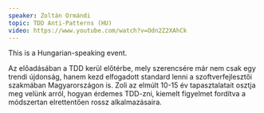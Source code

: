 ```yaml
---
speaker: Zoltán Ormándi
topic: TDD Anti-Patterns (HU)
video: https://www.youtube.com/watch?v=Odn2Z2XAhCk
---
```


This is a Hungarian-speaking event.

Az előadásában a TDD kerül előtérbe, mely szerencsére már nem csak egy trendi újdonság, hanem kezd elfogadott standard lenni a szoftverfejlesztői szakmában Magyarországon is. Zoli az elmúlt 10-15 év tapasztalatait osztja meg velünk arról, hogyan érdemes TDD-zni, kiemelt figyelmet fordítva a módszertan elrettentően rossz alkalmazásaira.

